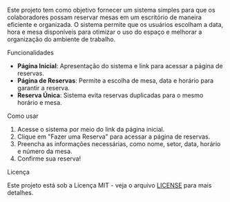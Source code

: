 Este projeto tem como objetivo fornecer um sistema simples para que os colaboradores possam reservar mesas em um escritório de maneira eficiente e organizada. O sistema permite que os usuários escolham a data, hora e mesa disponíveis para otimizar o uso do espaço e melhorar a organização do ambiente de trabalho.

Funcionalidades

- **Página Inicial**: Apresentação do sistema e link para acessar a página de reservas.
- **Página de Reservas**: Permite a escolha de mesa, data e horário para garantir a reserva.
- **Reserva Única**: Sistema evita reservas duplicadas para o mesmo horário e mesa.

Como usar

1. Acesse o sistema por meio do link da página inicial.
2. Clique em "Fazer uma Reserva" para acessar a página de reservas.
3. Preencha as informações necessárias, como nome, setor, data, horário e número da mesa.
4. Confirme sua reserva!

Licença

Este projeto está sob a Licença MIT - veja o arquivo [LICENSE](LICENSE) para mais detalhes.


